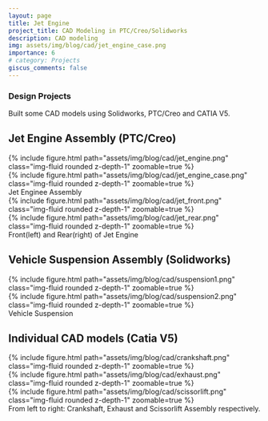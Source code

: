 ```yaml
---
layout: page
title: Jet Engine
project_title: CAD Modeling in PTC/Creo/Solidworks
description: CAD modeling 
img: assets/img/blog/cad/jet_engine_case.png
importance: 6
# category: Projects
giscus_comments: false
---
```


### Design Projects

Built some CAD models using Solidworks, PTC/Creo and CATIA V5.


## Jet Engine Assembly (PTC/Creo)

<div class="row mt-3">
    <div class="col-sm mt-3 mt-md-0">
        {% include figure.html path="assets/img/blog/cad/jet_engine.png" class="img-fluid rounded z-depth-1" zoomable=true %}
    </div>
    <div class="col-sm mt-3 mt-md-0">
        {% include figure.html path="assets/img/blog/cad/jet_engine_case.png" class="img-fluid rounded z-depth-1" zoomable=true %}
    </div>
</div>
<div class="caption">
    Jet Enginee Assembly
</div>

<div class="row mt-3">
    <div class="col-sm mt-3 mt-md-0">
        {% include figure.html path="assets/img/blog/cad/jet_front.png" class="img-fluid rounded z-depth-1" zoomable=true %}
    </div>
    <div class="col-sm mt-3 mt-md-0">
        {% include figure.html path="assets/img/blog/cad/jet_rear.png" class="img-fluid rounded z-depth-1" zoomable=true %}
    </div>
</div>
<div class="caption">
    Front(left) and Rear(right) of Jet Engine
</div>

## Vehicle Suspension Assembly (Solidworks)

<div class="row mt-3">
    <div class="col-sm mt-3 mt-md-0">
        {% include figure.html path="assets/img/blog/cad/suspension1.png" class="img-fluid rounded z-depth-1" zoomable=true %}
    </div>
    <div class="col-sm mt-3 mt-md-0">
        {% include figure.html path="assets/img/blog/cad/suspension2.png" class="img-fluid rounded z-depth-1" zoomable=true %}
    </div>
</div>
<div class="caption">
    Vehicle Suspension
</div>

## Individual CAD models (Catia V5)

<div class="row mt-3">
    <div class="col-sm-4 mt-3 mt-md-0">
        {% include figure.html path="assets/img/blog/cad/crankshaft.png" class="img-fluid rounded z-depth-1" zoomable=true %}
    </div>
    <div class="col-sm-4 mt-3 mt-md-0">
        {% include figure.html path="assets/img/blog/cad/exhaust.png" class="img-fluid rounded z-depth-1" zoomable=true %}
    </div>
    <div class="col-sm-4 mt-3 mt-md-0">
        {% include figure.html path="assets/img/blog/cad/scissorlift.png" class="img-fluid rounded z-depth-1" zoomable=true %}
    </div>
</div>
<div class="caption">
    From left to right: Crankshaft, Exhaust and Scissorlift Assembly respectively.
</div>
